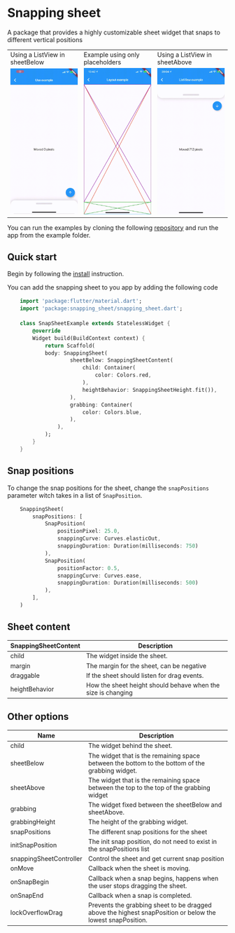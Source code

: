# Snapping sheet

A package that provides a highly customizable sheet widget that snaps to different vertical positions

<table>
    <tr>
        <td>Using a ListView in <br> sheetBelow</td>
        <td>Example using only <br> placeholders</td>
        <td>Using a ListView in <br> sheetAbove</td>
    <tr>
    <tr>
        <td>
            <img src="https://raw.githubusercontent.com/AdamJonsson/snapping_sheet/master/assets/useExample.gif" width="160">
        </td>
        <td>
            <img src="https://raw.githubusercontent.com/AdamJonsson/snapping_sheet/master/assets/layoutExample.gif" width="160">
        </td>
        <td>
            <img src="https://raw.githubusercontent.com/AdamJonsson/snapping_sheet/master/assets/topsheetExample.gif" width="160">
        </td>
    </tr>
</table>

You can run the examples by cloning the following [repository](https://github.com/AdamJonsson/snapping_sheet) and run the app from the example folder.

## Quick start

Begin by following the [install](https://pub.dev/packages/snapping_sheet#-installing-tab-) instruction.

You can add the snapping sheet to you app by adding the following code
```dart
    import 'package:flutter/material.dart';
    import 'package:snapping_sheet/snapping_sheet.dart';

    class SnapSheetExample extends StatelessWidget {
        @override
        Widget build(BuildContext context) {
            return Scaffold(
            body: SnappingSheet(
                    sheetBelow: SnappingSheetContent(
                        child: Container(
                            color: Colors.red,
                        ),
                        heightBehavior: SnappingSheetHeight.fit()),
                    ),
                    grabbing: Container(
                        color: Colors.blue,
                    ),
                ),
            );
        }
    }
```

## Snap positions

To change the snap positions for the sheet, change the `snapPositions` parameter 
witch takes in a list of `SnapPosition`.

```dart
    SnappingSheet(
        snapPositions: [
            SnapPosition(
                positionPixel: 25.0, 
                snappingCurve: Curves.elasticOut, 
                snappingDuration: Duration(milliseconds: 750)
            ),
            SnapPosition(
                positionFactor: 0.5, 
                snappingCurve: Curves.ease, 
                snappingDuration: Duration(milliseconds: 500)
            ),
        ],
    )
```

## Sheet content
|SnappingSheetContent       |Description                            |
|---------------------------|---------------------------------------|
|child                      |The widget inside the sheet.|
|margin                     |The margin for the sheet, can be negative|
|draggable                  |If the sheet should listen for drag events.|
|heightBehavior             |How the sheet height should behave when the size is changing|


## Other options
|Name                       |Description                            |
|---------------------------|---------------------------------------|
|child                      |The widget behind the sheet.|
|sheetBelow                 |The widget that is the remaining space between the bottom to the bottom of the grabbing widget.|
|sheetAbove                 |The widget that is the remaining space between the top to the top of the grabbing widget|
|grabbing                   |The widget fixed between the sheetBelow and sheetAbove.|
|grabbingHeight             |The height of the grabbing widget.|
|snapPositions              |The different snap positions for the sheet|
|initSnapPosition           |The init snap position, do not need to exist in the snapPositions list|
|snappingSheetController    |Control the sheet and get current snap position|
|onMove                     |Callback when the sheet is moving.|
|onSnapBegin                |Callback when a snap begins, happens when the user stops dragging the sheet.|
|onSnapEnd                  |Callback when a snap is completed.|
|lockOverflowDrag           |Prevents the grabbing sheet to be dragged above the highest snapPosition or below the lowest snapPosition.|